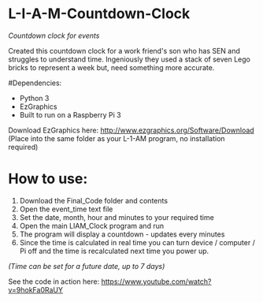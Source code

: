 # L-I-A-M-Countdown-Clock
_Countdown clock for events_

Created this countdown clock for a work friend's son who has SEN and struggles to understand time.  Ingeniously they used a stack of seven Lego bricks to represent a week but, need something more accurate.

#Dependencies:
+ Python 3
+ EzGraphics
+ Built to run on a Raspberry Pi 3 

Download EzGraphics here: http://www.ezgraphics.org/Software/Download
(Place into the same folder as your L-1-AM program, no installation required)

# How to use:
1. Download the Final_Code folder and contents
2. Open the event_time text file
3. Set the date, month, hour and minutes to your required time
4. Open the main LIAM_Clock program and run
5. The program will display a countdown - updates every minutes
6. Since the time is calculated in real time you can turn device / computer / Pi off and the time is recalculated next time you power up.

_(Time can be set for a future date, up to 7 days)_

See the code in action here: https://www.youtube.com/watch?v=9hokFa0RaUY
